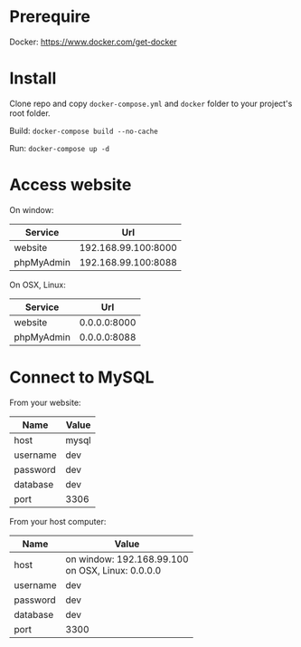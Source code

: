 # Prerequire

Docker: https://www.docker.com/get-docker

# Install

Clone repo and copy ```docker-compose.yml``` and ```docker``` folder to your project's root folder.

Build: ```docker-compose build --no-cache```

Run: ```docker-compose up -d```

# Access website

On window:

| Service    | Url                 |
| ---------- | ------------------- |
| website    | 192.168.99.100:8000 |
| phpMyAdmin | 192.168.99.100:8088 |

On OSX, Linux:

| Service    | Url          |
| ---------- | ------------ |
| website    | 0.0.0.0:8000 |
| phpMyAdmin | 0.0.0.0:8088 |

# Connect to MySQL

From your website:

| Name     | Value |
| -------- | ----- |
| host     | mysql |
| username | dev   |
| password | dev   |
| database | dev   |
| port     | 3306  |

From your host computer:

| Name     | Value |
| -------- | ----- |
| host     | on window:     192.168.99.100<br>on OSX, Linux: 0.0.0.0 |
| username | dev   |
| password | dev   |
| database | dev   |
| port     | 3300  |
